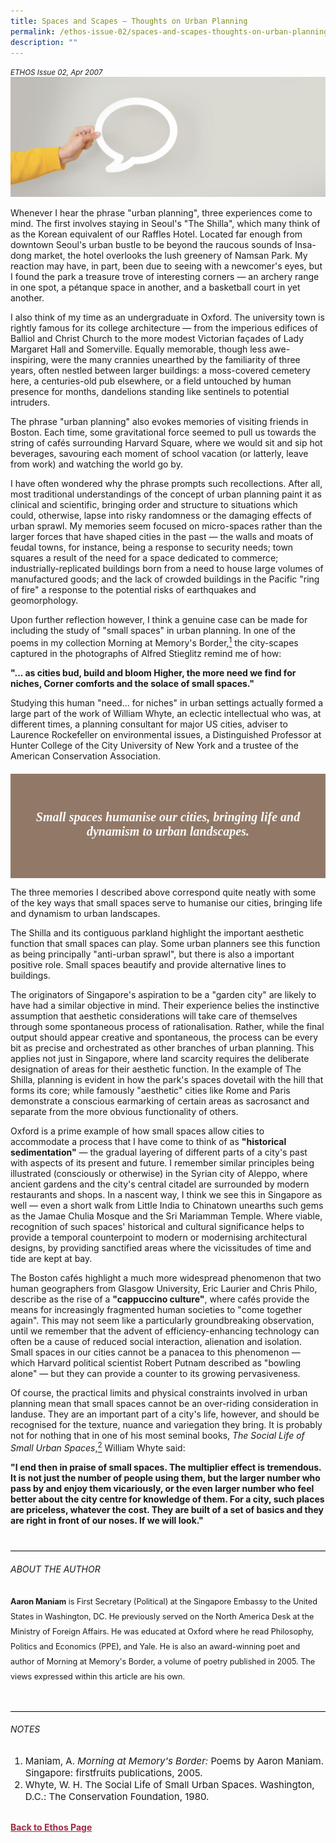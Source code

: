 ```yaml
---
title: Spaces and Scapes — Thoughts on Urban Planning
permalink: /ethos-issue-02/spaces-and-scapes-thoughts-on-urban-planning/
description: ""
---
```

<style>

.back a
{
	color: #9f2943;
	font-weight: bold;
}

#banner img
{
	width:100%;
}
	
.author
{
border-bottom: 1px solid black;
margin-top:40px;
padding-bottom:30px;
border-top: 1px solid black;	

}

.author p {
	font-size: 0.9em;
	line-height:24px !important;
	}	
	

.break
{
   border-top: 1px solid  black;
   border-bottom: 1px solid black;
	 padding:20px;
	text-align:center;
	margin-top:50px;
}
	
.break1
{
font-family: Georgia;
	font-size:20px;
	font-style: italic;
	font-weight: bold;
}

.boxheader {
	color: white !important;
	}	
	
.brown
{
background-color: #927967;
padding: 30px;
margin-top:20px;
font-family: Georgia;
font-size:20px;
font-style: italic;
text-align: center;
}
		
.brown h5
{
color: white;	
}				

.containerbox {
	background-color: #B7C9E2;
	border-radius: 10px;
	padding: 5%;
	margin-top: 5%;
	}	

li {
	font-size: 15px !important;
	
	}	
	
.notestop
{
	font-size: 15px;
	line-height:22px !important;
}	
	

</style>

<em><small>ETHOS Issue 02, Apr 2007</small></em>
<img src="/images/Landing_Banner_Images/banner_opinion.jpg">



<p>Whenever I hear the phrase "urban planning", three experiences come to mind. The first involves staying in Seoul's "The Shilla", which many think of as the Korean equivalent of our Raffles Hotel. Located far enough from downtown Seoul's urban bustle to be beyond the raucous sounds of Insa-dong market, the hotel overlooks the lush greenery of Namsan Park. My reaction may have, in part, been due to seeing with a newcomer's eyes, but I found the park a treasure trove of interesting corners — an archery range in one spot, a pétanque space in another, and a basketball court in yet another.</p>

<p>I also think of my time as an undergraduate in Oxford. The university town is rightly famous for its college architecture — from the imperious edifices of Balliol and Christ Church to the more modest Victorian façades of Lady Margaret Hall and Somerville. Equally memorable, though less awe-inspiring, were the many crannies unearthed by the familiarity of three years, often nestled between larger buildings: a moss-covered cemetery here, a centuries-old pub elsewhere, or a field untouched by human presence for months, dandelions standing like sentinels to potential intruders.</p>

<p>The phrase "urban planning" also evokes memories of visiting friends in Boston. Each time, some gravitational force seemed to pull us towards the string of cafés surrounding Harvard Square, where we would sit and sip hot beverages, savouring each moment of school vacation (or latterly, leave from work) and watching the world go by.</p>

<p>I have often wondered why the phrase prompts such recollections. After all, most traditional understandings of the concept of urban planning paint it as clinical and scientific, bringing order and structure to situations which could, otherwise, lapse into risky randomness or the damaging effects of urban sprawl. My memories seem focused on micro-spaces rather than the larger forces that have shaped cities in the past — the walls and moats of feudal towns, for instance, being a response to security needs; town squares a result of the need for a space dedicated to commerce; industrially-replicated buildings born from a need to house large volumes of manufactured goods; and the lack of crowded buildings in the Pacific "ring of fire" a response to the potential risks of earthquakes and geomorphology.</p>

<p>Upon further reflection however, I think a genuine case can be made for including the study of "small spaces" in urban planning. In one of the poems in my collection Morning at Memory's Border,<a href="#notes"><sup>1</sup></a> the city-scapes captured in the photographs of Alfred Stieglitz remind me of how:</p>

<p><strong>"... as cities bud, build and bloom Higher, the more need we find for niches, Corner comforts and the solace of small spaces."</strong></p>

<p>Studying this human "need... for niches" in urban settings actually formed a large part of the work of William Whyte, an eclectic intellectual who was, at different times, a planning consultant for major US cities, adviser to Laurence Rockefeller on environmental issues, a Distinguished Professor at Hunter College of the City University of New York and a trustee of the American Conservation Association.</p>


<div class="brown">
<h5>
Small spaces humanise our cities, bringing life and dynamism to urban landscapes.
</h5>
</div>


<p>The three memories I described above correspond quite neatly with some of the key ways that small spaces serve to humanise our cities, bringing life and dynamism to urban landscapes.</p>

<p>The Shilla and its contiguous parkland highlight the important aesthetic function that small spaces can play. Some urban planners see this function as being principally "anti-urban sprawl", but there is also a important positive role. Small spaces beautify and provide alternative lines to buildings.</p>

<p>The originators of Singapore's aspiration to be a "garden city" are likely to have had a similar objective in mind. Their experience belies the instinctive assumption that aesthetic considerations will take care of themselves through some spontaneous process of rationalisation. Rather, while the final output should appear creative and spontaneous, the process can be every bit as precise and orchestrated as other branches of urban planning. This applies not just in Singapore, where land scarcity requires the deliberate designation of areas for their aesthetic function. In the example of The Shilla, planning is evident in how the park's spaces dovetail with the hill that forms its core; while famously "aesthetic" cities like Rome and Paris demonstrate a conscious earmarking of certain areas as sacrosanct and separate from the more obvious functionality of others.</p>

<p>Oxford is a prime example of how small spaces allow cities to accommodate a process that I have come to think of as <strong>"historical sedimentation"</strong> — the gradual layering of different parts of a city's past with aspects of its present and future. I remember similar principles being illustrated (consciously or otherwise) in the Syrian city of Aleppo, where ancient gardens and the city's central citadel are surrounded by modern restaurants and shops. In a nascent way, I think we see this in Singapore as well — even a short walk from Little India to Chinatown unearths such gems as the Jamae Chulia Mosque and the Sri Mariamman Temple. Where viable, recognition of such spaces' historical and cultural significance helps to provide a temporal counterpoint to modern or modernising architectural designs, by providing sanctified areas where the vicissitudes of time and tide are kept at bay.</p>

<p>The Boston cafés highlight a much more widespread phenomenon that two human geographers from Glasgow University, Eric Laurier and Chris Philo, describe as the rise of a <strong>"cappuccino culture"</strong>, where cafés provide the means for increasingly fragmented human societies to "come together again". This may not seem like a particularly groundbreaking observation, until we remember that the advent of efficiency-enhancing technology can often be a cause of reduced social interaction, alienation and isolation. Small spaces in our cities cannot be a panacea to this phenomenon — which Harvard political scientist Robert Putnam described as "bowling alone" — but they can provide a counter to its growing pervasiveness.</p>

<p>Of course, the practical limits and physical constraints involved in urban planning mean that small spaces cannot be an over-riding consideration in landuse. They are an important part of a city's life, however, and should be recognised for the texture, nuance and variegation they bring. It is probably not for nothing that in one of his most seminal books, <em>The Social Life of Small Urban Spaces</em>,<a href="#notes"><sup>2</sup></a> William Whyte said:</p>

<p><strong>"I end then in praise of small spaces. The multiplier effect is tremendous. It is not just the number of people using them, but the larger number who pass by and enjoy them vicariously, or the even larger number who feel better about the city centre for knowledge of them. For a city, such places are priceless, whatever the cost. They are built of a set of basics and they are right in front of our noses. If we will look."</strong></p>



<div class="author">

<h6>ABOUT THE AUTHOR</h6>

<p class="small-text"><b>Aaron Maniam</b> is First Secretary (Political) at the Singapore Embassy to the United States in Washington, DC. He previously served on the North America Desk at the Ministry of Foreign Affairs. He was educated at Oxford where he read Philosophy, Politics and Economics (PPE), and Yale. He is also an award-winning poet and author of Morning at Memory's Border, a volume of poetry published in 2005. The views expressed within this article are his own.</p>

</div>
	
<h6><a name="notes"></a>NOTES</h6>

<ol>
<li class="small-text">Maniam, A. <em>Morning at Memory's Border:</em> Poems by Aaron Maniam. Singapore: firstfruits publications, 2005.</li>
<li class="small-text">Whyte, W. H. The Social Life of Small Urban Spaces. Washington, D.C.: The Conservation Foundation, 1980.</li>
</ol>

<br>

<div class="back">
<a href="/ethos/">Back to Ethos Page</a>	
</div>